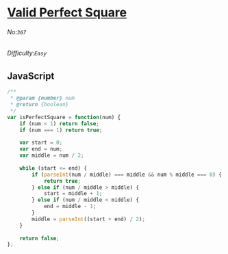 # [Valid Perfect Square](https://leetcode.com/problems/valid-perfect-square/#/description)
###### No:`367`
###### Difficulty:`Easy`
## JavaScript


```js
/**
 * @param {number} num
 * @return {boolean}
 */
var isPerfectSquare = function(num) {
    if (num < 1) return false;
    if (num === 1) return true;
    
    var start = 0; 
    var end = num;
    var middle = num / 2;
    
    while (start <= end) {
        if (parseInt(num / middle) === middle && num % middle === 0) {
            return true;
        } else if (num / middle > middle) {
            start = middle + 1;
        } else if (num / middle < middle) {
            end = middle - 1;
        }
        middle = parseInt((start + end) / 2);
    }
    
    return false;
};
```
